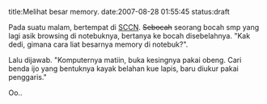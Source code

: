 title:Melihat besar memory.
date:2007-08-28 01:55:45
status:draft

Pada suatu malam, bertempat di <a href="http://sigalayan.blogspot.com/2007/06/sebagaimana-biasanya-sabtu-malam-ini.html">SCCN</a>. <strike>Sebocah</strike> seorang bocah smp yang lagi asik browsing di notebuknya, bertanya ke bocah disebelahnya. "Kak dedi, gimana cara liat besarnya memory di notebuk?".

<!--more-->Lalu dijawab. "Komputernya matiin, buka kesingnya pakai obeng. Cari benda ijo yang bentuknya kayak belahan kue lapis, baru diukur pakai penggaris."

Oo..